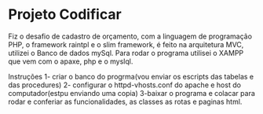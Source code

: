 # Projeto Codificar
Fiz o desafio de cadastro de orçamento, com a linguagem de programação PHP, o framework raintpl e o slim framework, é feito na arquitetura MVC, utilizei o Banco de dados mySql. Para rodar o programa utilisei o XAMPP que vem com o apaxe, php e o myslql.

Instruções 1- criar o banco do progrma(vou enviar os escripts das tabelas e das procedures) 2- configurar o httpd-vhosts.conf do apache e host do computador(estpu enviando uma copia) 3-baixar o programa e colacar para rodar e conferiar as funcionalidades, as classes as rotas e paginas html.